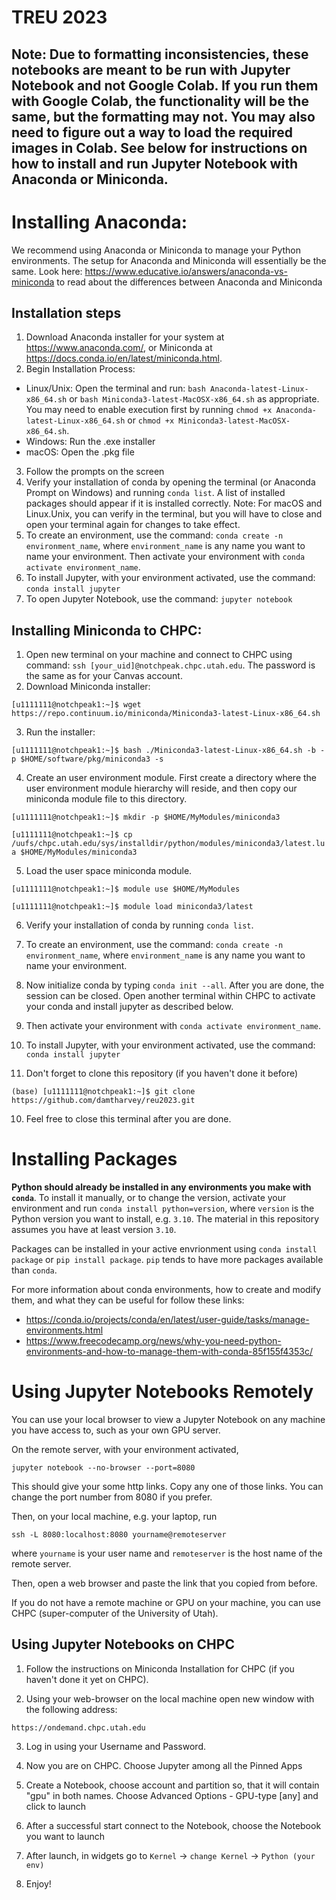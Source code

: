 # TREU 2023

## Note: Due to formatting inconsistencies, these notebooks are meant to be run with Jupyter Notebook and not Google Colab. If you run them with Google Colab, the functionality will be the same, but the formatting may not. You may also need to figure out a way to load the required images in Colab. See below for instructions on how to install and run Jupyter Notebook with Anaconda or Miniconda.

# Installing Anaconda: 
We recommend using Anaconda or Miniconda to manage your Python environments.
The setup for Anaconda and Miniconda will essentially be the same. Look here: https://www.educative.io/answers/anaconda-vs-miniconda to read about the differences between Anaconda and Miniconda

## Installation steps
1. Download Anaconda installer for your system at https://www.anaconda.com/, or Miniconda at https://docs.conda.io/en/latest/miniconda.html.
2. Begin Installation Process:
- Linux/Unix: Open the terminal and run: `bash Anaconda-latest-Linux-x86_64.sh` or `bash Miniconda3-latest-MacOSX-x86_64.sh` as appropriate. You may need to enable execution first by running `chmod +x Anaconda-latest-Linux-x86_64.sh` or `chmod +x Miniconda3-latest-MacOSX-x86_64.sh`.
- Windows: Run the .exe installer
- macOS: Open the .pkg file
3. Follow the prompts on the screen
4. Verify your installation of conda by opening the terminal (or Anaconda Prompt on Windows) and running `conda list`. A list of installed packages should appear if it is installed correctly. Note: For macOS and Linux.Unix, you can verify in the terminal, but you will have to close and open your terminal again for changes to take effect.
5. To create an environment, use the command: `conda create -n environment_name`, where `environment_name` is any name you want to name your environment. Then activate your environment with `conda activate environment_name`.
6. To install Jupyter, with your environment activated, use the command: `conda install jupyter`
7. To open Jupyter Notebook, use the command: `jupyter notebook`

## Installing Miniconda to CHPC:
1. Open new terminal on your machine and connect to CHPC using command: `ssh [your_uid]@notchpeak.chpc.utah.edu`. The password is the same as for your Canvas account.
2. Download Miniconda installer:

```[u1111111@notchpeak1:~]$ wget https://repo.continuum.io/miniconda/Miniconda3-latest-Linux-x86_64.sh```

3. Run the installer:

```[u1111111@notchpeak1:~]$ bash ./Miniconda3-latest-Linux-x86_64.sh -b -p $HOME/software/pkg/miniconda3 -s```

4. Create an user environment module. First create a directory where the user environment module hierarchy will reside, and then copy our miniconda module file to this directory.

```[u1111111@notchpeak1:~]$ mkdir -p $HOME/MyModules/miniconda3```

```[u1111111@notchpeak1:~]$ cp /uufs/chpc.utah.edu/sys/installdir/python/modules/miniconda3/latest.lua $HOME/MyModules/miniconda3```

5. Load the user space miniconda module.

```[u1111111@notchpeak1:~]$ module use $HOME/MyModules```

```[u1111111@notchpeak1:~]$ module load miniconda3/latest```

6. Verify your installation of conda by running `conda list`.

7. To create an environment, use the command: `conda create -n environment_name`, where `environment_name` is any name you want to name your environment. 

8. Now initialize conda by typing `conda init --all`. After you are done, the session can be closed. Open another terminal within CHPC to activate your conda and install jupyter as described below. 

9. Then activate your environment with `conda activate environment_name`.

8. To install Jupyter, with your environment activated, use the command: `conda install jupyter`

9. Don't forget to clone this repository (if you haven't done it before)

```
(base) [u1111111@notchpeak1:~]$ git clone https://github.com/damtharvey/reu2023.git
```

10. Feel free to close this terminal after you are done.

# Installing Packages
**Python should already be installed in any environments you make with `conda`**. To install it manually, or to change the version, activate your environment and run `conda install python=version`, where `version` is the Python version you want to install, e.g. `3.10`. The material in this repository assumes you have at least version `3.10`.

Packages can be installed in your active envrionment using `conda install package` or `pip install package`. `pip` tends to have more packages available than `conda`.

For more information about conda environments, how to create and modify them, and what they can be useful for follow these links: 
 - https://conda.io/projects/conda/en/latest/user-guide/tasks/manage-environments.html
 - https://www.freecodecamp.org/news/why-you-need-python-environments-and-how-to-manage-them-with-conda-85f155f4353c/

# Using Jupyter Notebooks Remotely
You can use your local browser to view a Jupyter Notebook on any machine you have access to, such as your own GPU server.

On the remote server, with your environment activated,
```
jupyter notebook --no-browser --port=8080
```
This should give your some http links. Copy any one of those links. You can change the port number from 8080 if you prefer.

Then, on your local machine, e.g. your laptop, run
```
ssh -L 8080:localhost:8080 yourname@remoteserver
```
where `yourname` is your user name and `remoteserver` is the host name of the remote server.

Then, open a web browser and paste the link that you copied from before.

If you do not have a remote machine or GPU on your machine, you can use CHPC (super-computer of the University of Utah).

## Using Jupyter Notebooks on CHPC
1. Follow the instructions on Miniconda Installation for CHPC (if you haven't done it yet on CHPC).

2. Using your web-browser on the local machine open new window with the following address:
```
https://ondemand.chpc.utah.edu
```

3. Log in using your Username and Password.

4. Now you are on CHPC. Choose Jupyter among all the Pinned Apps

5. Create a Notebook, choose account and partition so, that it will contain "gpu" in both names. Choose Advanced Options - GPU-type [any] and click to launch

6. After a successful start connect to the Notebook, choose the Notebook you want to launch

7. After launch, in widgets go to `Kernel` -> `change Kernel` -> `Python (your env)`

8. Enjoy! 

